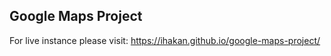 ## Google Maps Project
For live instance please visit: https://ihakan.github.io/google-maps-project/


